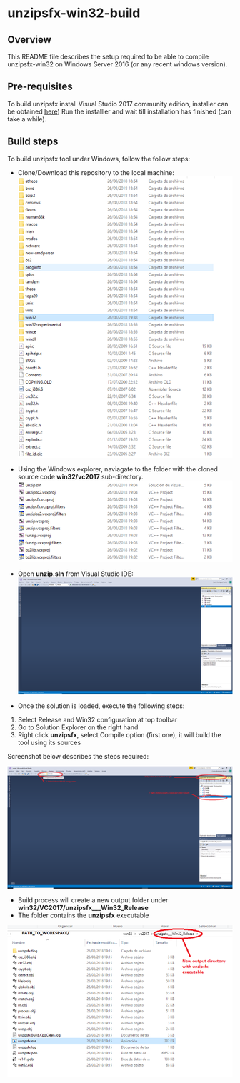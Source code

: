 # unzipsfx-win32-build

## Overview

This README file describes the setup required to be able to compile unzipsfx-win32 on Windows Server 2016 (or any recent windows version).  

## Pre-requisites

To build unzipsfx install Visual Studio 2017 community edition, installer can be obtained [here](https://aka.ms/vs/15/release/vs_community.exe))
Run the installler and wait till installation has finished (can take a while).  

## Build steps

To build unzipsfx tool under Windows, follow the follow steps:

* Clone/Download this repository to the local machine:
![unzipsfx workspace](./win32/images/initial_workspace.png)  

* Using the Windows explorer, naviagate to the folder with the cloned source code **win32/vc2017** sub-directory.   
![unzipsfx win32 V2017 folder](./win32/images/win32_VS2017_workspace.png)  

* Open **unzip.sln** from Visual Studio IDE:
![unzipsfx win32 V2017 folder](./win32/images/unzipsfx_visual_studio_main_window.png)  

* Once the solution is loaded, execute the following steps:
1. Select Release and Win32 configuration at top toolbar
2. Go to Solution Explorer on the right hand
3. Right click **unzipsfx**, select Compile option (first one), it will build the tool using its sources

Screenshot below describes the steps required:  

![unzipsfx win32 V2017 folder](./win32/images/unzipsfx_visual_studio_build_menu.png)  

* Build process will create a new output folder under **win32/VC2017/unzipsfx___Win32_Release**
* The folder contains the **unzipsfx** executable 

![unzipsfx win32 V2017 folder](./win32/images/unzipsfx_output_directory_with_binary.png)  
  

